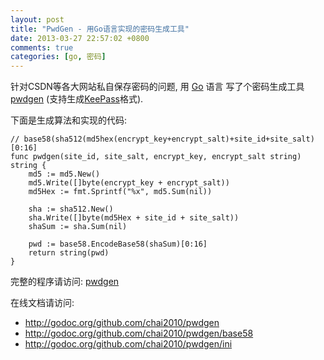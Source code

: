 ```yaml
---
layout: post
title: "PwdGen - 用Go语言实现的密码生成工具"
date: 2013-03-27 22:57:02 +0800
comments: true
categories: [go, 密码]
---
```

针对CSDN等各大网站私自保存密码的问题, 
用 [Go](http://golang.org) 语言 写了个密码生成工具 [pwdgen](https://github.com/chai2010/pwdgen) (支持生成[KeePass](http://keepass.info/)格式). 

下面是生成算法和实现的代码:

	// base58(sha512(md5hex(encrypt_key+encrypt_salt)+site_id+site_salt)[0:16]
	func pwdgen(site_id, site_salt, encrypt_key, encrypt_salt string) string {
		md5 := md5.New()
		md5.Write([]byte(encrypt_key + encrypt_salt))
		md5Hex := fmt.Sprintf("%x", md5.Sum(nil))
	
		sha := sha512.New()
		sha.Write([]byte(md5Hex + site_id + site_salt))
		shaSum := sha.Sum(nil)
	
		pwd := base58.EncodeBase58(shaSum)[0:16]
		return string(pwd)
	}

完整的程序请访问: [pwdgen](https://github.com/chai2010/pwdgen)

在线文档请访问:

- http://godoc.org/github.com/chai2010/pwdgen
- http://godoc.org/github.com/chai2010/pwdgen/base58
- http://godoc.org/github.com/chai2010/pwdgen/ini
